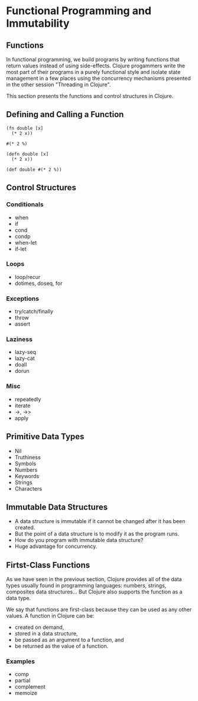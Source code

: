 # Functional Programming and Immutability

## Functions

In functional programming, we build programs by writing functions that return values instead of using side-effects. Clojure progammers write the most part of their programs in a purely functional style and isolate state management in a few places using the concurrency mechanisms presented in the other session "Threading in Clojure".

This section presents the functions and control structures in Clojure.

## Defining and Calling a Function

```
(fn double [x]
  (* 2 x))

#(* 2 %)

(defn double [x]
  (* 2 x))

(def double #(* 2 %))
```

## Control Structures

### Conditionals

* when
* if
* cond
* condp
* when-let
* if-let

### Loops

* loop/recur
* dotimes, doseq, for

### Exceptions

* try/catch/finally
* throw
* assert

### Laziness

* lazy-seq
* lazy-cat
* doall
* dorun

### Misc

* repeatedly
* iterate
* ->, ->>
* apply

## Primitive Data Types

* Nil
* Truthiness
* Symbols
* Numbers
* Keywords
* Strings
* Characters

## Immutable Data Structures

* A data structure is immutable if it cannot be changed after it has been created.
* But the point of a data structure is to modify it as the program runs.
* How do you program with immutable data structure?
* Huge advantage for concurrency.

## Firtst-Class Functions

As we have seen in the previous section, Clojure provides all of the data types usually found in programming languages: numbers, strings, composites data structures... But Clojure also supports the function as a data type.

We say that functions are first-class because they can be used as any other values. A function in Clojure can be:

* created on demand,
* stored in a data structure,
* be passed as an argument to a function, and
* be returned as the value of a function.

### Examples

* comp
* partial
* complement
* memoize